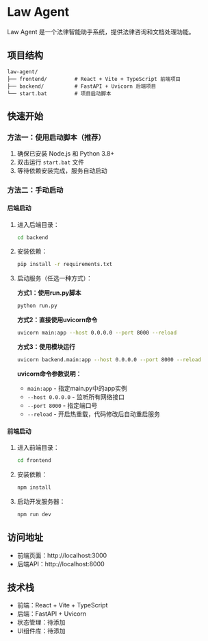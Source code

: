 # Law Agent

Law Agent 是一个法律智能助手系统，提供法律咨询和文档处理功能。

## 项目结构

```
law-agent/
├── frontend/         # React + Vite + TypeScript 前端项目
├── backend/          # FastAPI + Uvicorn 后端项目
└── start.bat         # 项目启动脚本
```

## 快速开始

### 方法一：使用启动脚本（推荐）

1. 确保已安装 Node.js 和 Python 3.8+
2. 双击运行 `start.bat` 文件
3. 等待依赖安装完成，服务自动启动

### 方法二：手动启动

#### 后端启动

1. 进入后端目录：
   ```bash
   cd backend
   ```

2. 安装依赖：
   ```bash
   pip install -r requirements.txt
   ```

3. 启动服务（任选一种方式）：

   **方式1：使用run.py脚本**
   ```bash
   python run.py
   ```

   **方式2：直接使用uvicorn命令**
   ```bash
   uvicorn main:app --host 0.0.0.0 --port 8000 --reload
   ```

   **方式3：使用模块运行**
   ```bash
   uvicorn backend.main:app --host 0.0.0.0 --port 8000 --reload
   ```

   **uvicorn命令参数说明：**
   - `main:app` - 指定main.py中的app实例
   - `--host 0.0.0.0` - 监听所有网络接口
   - `--port 8000` - 指定端口号
   - `--reload` - 开启热重载，代码修改后自动重启服务

#### 前端启动

1. 进入前端目录：
   ```bash
   cd frontend
   ```

2. 安装依赖：
   ```bash
   npm install
   ```

3. 启动开发服务器：
   ```bash
   npm run dev
   ```

## 访问地址

- 前端页面：http://localhost:3000
- 后端API：http://localhost:8000

## 技术栈

- 前端：React + Vite + TypeScript
- 后端：FastAPI + Uvicorn
- 状态管理：待添加
- UI组件库：待添加
